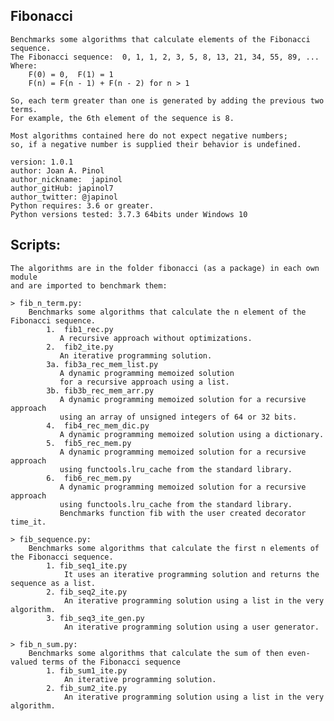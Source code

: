 ## Fibonacci

    Benchmarks some algorithms that calculate elements of the Fibonacci sequence.
	The Fibonacci sequence:  0, 1, 1, 2, 3, 5, 8, 13, 21, 34, 55, 89, ...
	Where:
		F(0) = 0,  F(1) = 1
		F(n) = F(n - 1) + F(n - 2) for n > 1

    So, each term greater than one is generated by adding the previous two terms.
    For example, the 6th element of the sequence is 8.

    Most algorithms contained here do not expect negative numbers;
    so, if a negative number is supplied their behavior is undefined.

	version: 1.0.1
	author: Joan A. Pinol
	author_nickname:  japinol
	author_gitHub: japinol7
	author_twitter: @japinol
	Python requires: 3.6 or greater.
	Python versions tested: 3.7.3 64bits under Windows 10

## Scripts:

    The algorithms are in the folder fibonacci (as a package) in each own module
    and are imported to benchmark them:

    > fib_n_term.py:
        Benchmarks some algorithms that calculate the n element of the Fibonacci sequence.
        	1.  fib1_rec.py
               A recursive approach without optimizations.
        	2.  fib2_ite.py
               An iterative programming solution.
        	3a. fib3a_rec_mem_list.py
               A dynamic programming memoized solution
               for a recursive approach using a list.
        	3b. fib3b_rec_mem_arr.py
               A dynamic programming memoized solution for a recursive approach
               using an array of unsigned integers of 64 or 32 bits.
        	4.  fib4_rec_mem_dic.py
               A dynamic programming memoized solution using a dictionary.
        	5.  fib5_rec_mem.py
               A dynamic programming memoized solution for a recursive approach
               using functools.lru_cache from the standard library.
        	6.  fib6_rec_mem.py
               A dynamic programming memoized solution for a recursive approach
               using functools.lru_cache from the standard library.
               Benchmarks function fib with the user created decorator time_it.

    > fib_sequence.py:
        Benchmarks some algorithms that calculate the first n elements of the Fibonacci sequence.
        	1. fib_seq1_ite.py
                It uses an iterative programming solution and returns the sequence as a list.
        	2. fib_seq2_ite.py
                An iterative programming solution using a list in the very algorithm.
        	3. fib_seq3_ite_gen.py
                An iterative programming solution using a user generator.

    > fib_n_sum.py:
        Benchmarks some algorithms that calculate the sum of then even-valued terms of the Fibonacci sequence
        	1. fib_sum1_ite.py
                An iterative programming solution.
        	2. fib_sum2_ite.py
                An iterative programming solution using a list in the very algorithm.
